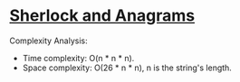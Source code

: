 # [Sherlock and Anagrams](https://www.hackerrank.com/challenges/sherlock-and-anagrams)

Complexity Analysis:
* Time complexity: O(n * n * n).
* Space complexity: O(26 * n * n), n is the string's length.
